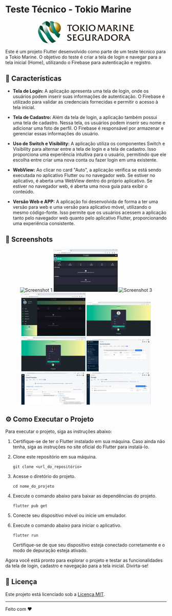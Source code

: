 # Teste Técnico - Tokio Marine

<p align="center">
  <img src="assets/images/logo-tokiomarine.svg" alt="Logo do Projeto">
</p>

Este é um projeto Flutter desenvolvido como parte de um teste técnico para a Tokio Marine. O objetivo do teste é criar a tela de login e navegar para a tela inicial (Home), utilizando o Firebase para autenticação e registro.

## 🚀 Características

- **Tela de Login:** A aplicação apresenta uma tela de login, onde os usuários podem inserir suas informações de autenticação. O Firebase é utilizado para validar as credenciais fornecidas e permitir o acesso à tela inicial.

- **Tela de Cadastro:** Além da tela de login, a aplicação também possui uma tela de cadastro. Nessa tela, os usuários podem inserir seu nome e adicionar uma foto de perfil. O Firebase é responsável por armazenar e gerenciar essas informações do usuário.

- **Uso de Switch e Visibility:** A aplicação utiliza os componentes Switch e Visibility para alternar entre a tela de login e a tela de cadastro. Isso proporciona uma experiência intuitiva para o usuário, permitindo que ele escolha entre criar uma nova conta ou fazer login em uma existente.

- **WebView:** Ao clicar no card "Auto", a aplicação verifica se está sendo executada no aplicativo Flutter ou no navegador web. Se estiver no aplicativo, é aberta uma WebView dentro do próprio aplicativo. Se estiver no navegador web, é aberta uma nova guia para exibir o conteúdo.

- **Versão Web e APP:** A aplicação foi desenvolvida de forma a ter uma versão para web e uma versão para aplicativo móvel, utilizando o mesmo código-fonte. Isso permite que os usuários acessem a aplicação tanto pelo navegador web quanto pelo aplicativo Flutter, proporcionando uma experiência consistente.

## 📱 Screenshots

<p align="center">
  <img src="assets/images/printstelaLoginWeb.png" alt="Screenshot 1" width="200">
  <img src="assets/images/prints/telaHomeWeb.png" alt="Screenshot 2" width="200">
  <img src="" alt="Screenshot 3" width="200">
  <img src="assets/images/prints/telaHomeWebDrawer.png" alt="Screenshot 3" width="200">
  <img src="assets/images/prints/telaCadastroWeb.png" alt="Screenshot 3" width="200">
  <img src="assets/images/prints/telaCadastroWeb2.png" alt="Screenshot 3" width="200">
  <img src="assets/images/prints/firebaseautenticacao.png" alt="Screenshot 3" width="200">
  <img src="assets/images/prints/firebaseBD.png" alt="Screenshot 3" width="200">
  <img src="assets/images/prints/firebaseStorage.png" alt="Screenshot 3" width="200">
</p>

## ⚙️ Como Executar o Projeto

Para executar o projeto, siga as instruções abaixo:

1. Certifique-se de ter o Flutter instalado em sua máquina. Caso ainda não tenha, siga as instruções no site oficial do Flutter para instalá-lo.

2. Clone este repositório em sua máquina.

   ```
   git clone <url_do_repositório>
   ```

3. Acesse o diretório do projeto.

   ```
   cd nome_do_projeto
   ```

4. Execute o comando abaixo para baixar as dependências do projeto.

   ```
   flutter pub get
   ```

5. Conecte seu dispositivo móvel ou inicie um emulador.

6. Execute o comando abaixo para iniciar o aplicativo.

   ```
   flutter run
   ```

   Certifique-se de que seu dispositivo esteja conectado corretamente e o modo de depuração esteja ativado.

Agora você está pronto para explorar o projeto e testar as funcionalidades da tela de login, cadastro e navegação para a tela inicial. Divirta-se!

## 📝 Licença

Este projeto está licenciado sob a [Licença MIT](LICENSE).

---

Feito com ❤ 

